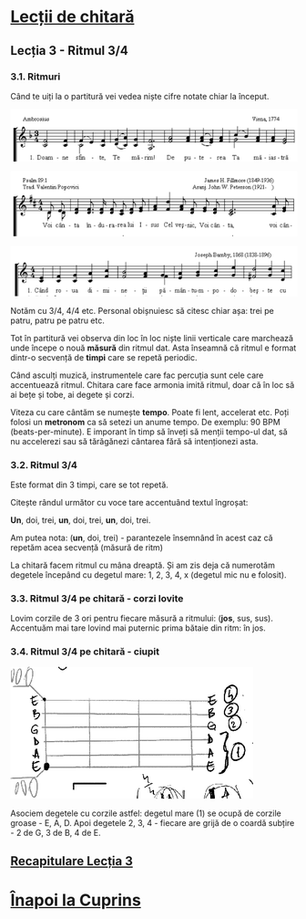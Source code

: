 # [Lecții de chitară](https://github.com/Voluntari-Noi/guitar-lessons)

## Lecția 3 - Ritmul 3/4

### 3.1. Ritmuri

Când te uiți la o partitură vei vedea niște cifre notate chiar la început.

![ritm-1](https://raw.githubusercontent.com/Voluntari-Noi/guitar-lessons/master/03/lectia-3-01.png)

![ritm-2](https://raw.githubusercontent.com/Voluntari-Noi/guitar-lessons/master/03/lectia-3-02.png)

![ritm-3](https://raw.githubusercontent.com/Voluntari-Noi/guitar-lessons/master/03/lectia-3-03.png)

Notăm cu 3/4, 4/4 etc. Personal obișnuiesc să citesc chiar așa: trei pe patru, patru pe patru etc.

Tot în partitură vei observa din loc în loc niște linii verticale care marchează unde începe o nouă **măsură** din ritmul dat. Asta înseamnă că ritmul e format dintr-o secvență de **timpi** care se repetă periodic.

Când asculți muzică, instrumentele care fac percuția sunt cele care accentuează ritmul. Chitara care face armonia imită ritmul, doar că în loc să ai bețe și tobe, ai degete și corzi.

Viteza cu care cântăm se numește **tempo**. Poate fi lent, accelerat etc. Poți folosi un **metronom** ca să setezi un anume tempo. De exemplu: 90 BPM (beats-per-minute). E imporant în timp să înveți să menții tempo-ul dat, să nu accelerezi sau să tărăgănezi cântarea fără să intenționezi asta.

### 3.2. Ritmul 3/4

Este format din 3 timpi, care se tot repetă.

Citește rândul următor cu voce tare accentuând textul îngroșat:

**Un**, doi, trei, **un**, doi, trei, **un**, doi, trei.

Am putea nota: (**un**, doi, trei) - parantezele însemnând în acest caz că repetăm acea secvență (măsură de ritm)

La chitară facem ritmul cu mâna dreaptă. Și am zis deja că numerotăm degetele începând cu degetul mare: 1, 2, 3, 4, x (degetul mic nu e folosit).

### 3.3. Ritmul 3/4 pe chitară - corzi lovite

Lovim corzile de 3 ori pentru fiecare măsură a ritmului: (**jos**, sus, sus). Accentuăm mai tare lovind mai puternic prima bătaie din ritm: în jos.

### 3.4. Ritmul 3/4 pe chitară - ciupit

![ritm-4](https://raw.githubusercontent.com/Voluntari-Noi/guitar-lessons/master/03/lectia-3-040.png)

Asociem degetele cu corzile astfel: degetul mare (1) se ocupă de corzile groase - E, A, D. Apoi degetele 2, 3, 4 - fiecare are grijă de o coardă subțire - 2 de G, 3 de B, 4 de E.


## [Recapitulare Lecția 3](https://github.com/Voluntari-Noi/guitar-lessons/tree/master/03/recapitulare)

# [Înapoi la Cuprins](https://github.com/Voluntari-Noi/guitar-lessons)
